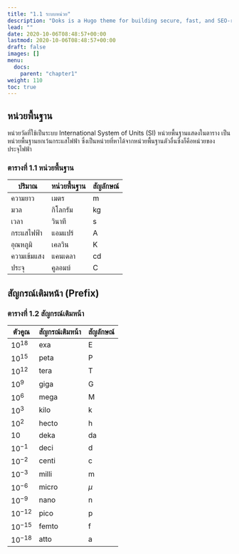 ```yaml
---
title: "1.1 ระบบหน่วย"
description: "Doks is a Hugo theme for building secure, fast, and SEO-ready documentation websites, which you can easily update and customize."
lead: ""
date: 2020-10-06T08:48:57+00:00
lastmod: 2020-10-06T08:48:57+00:00
draft: false
images: []
menu:
  docs:
    parent: "chapter1"
weight: 110
toc: true
---
```


## หน่วยพื้นฐาน


หน่วยวัดที่ใช้เป็นระบบ International System of Units (SI) หน่วยพื้นฐานแสดงในตาราง เป็นหน่วยพื้นฐานยกเว้นกระแสไฟฟ้า ซึ่งเป็นหน่วยที่หาได้จากหน่วยพื้นฐานตัวอื่นซึ่งก็คือหน่วยของประจุไฟฟ้า 

### ตารางที่ 1.1 หน่วยพื้นฐาน

|  ปริมาณ | หน่วยพื้นฐาน  | สัญลักษณ์  |   
|---|---|---|
| ความยาว  | เมตร  | m  |  
| มวล  |กิโลกรัม   | kg  |  
| เวลา  | วินาที  |  s | 
| กระแสไฟฟ้า  | แอมแปร์  | A  |  
| อุณหภูมิ  |เคลวิน   | K |  
| ความเข้มแสง  | แคนเดลา  |  cd |
| ประจุ  | คูลอมบ์  |  C | 

## สัญกรณ์เติมหน้า (Prefix)

### ตารางที่ 1.2 สัญกรณ์เติมหน้า

 |ตัวคูณ|สัญกรณ์เติมหน้า|สัญลักษณ์|   
|---|---|---|
|$10^{18}$|exa|E| 
|$10^{15}$   |peta    |P|
|$10^{12}$   |tera    |T|
 |$10^9$   |giga    |G|
 |$10^6$   |mega    |M|
 |$10^3$   |kilo    |k|
 |$10^2$   |hecto    |h|
 |$10$   |deka    |da|
 |$10^{-1}$   |deci    |d|
 |$10^{-2}$   |centi    |c|
 |$10^{-3}$   |milli    |m|
 |$10^{-6}$   |micro    |$\mu$| 
 |$10^{-9}$   |nano    |n|
 |$10^{-12}$   |pico    |p|
 |$10^{-15}$   |femto    |f|
 |$10^{-18}$   |atto    |a|


